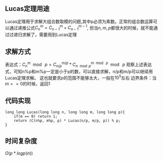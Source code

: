 
## Lucas定理用途

Lucas定理用于求解大组合数取模的问题,其中p必须为素数。正常的组合数运算可以通过递推公式$C_{n}^{m} = C_{n-1}^{m} + C_{n-1}^{m-1}$, 但当$n,m,p$都很大的时候，就不能通过过递归求解了，需要用到Lucas定理

## 求解方式

表达式：$C_{n}^{m}\mod\ p = C_{n/p}^{m/p} * C_{n\mod p}^{m\mod\ p}\mod\ p$
观察上述表达式，可知n%p和m%p一定是小于p的数，可以直接求解，n/p和m/p可以继续用Lucas定理求解。
这也就要求$p$的范围不能够太大，一般在$10^5$左右
边界条件：当$m==0$的时候，返回1

## 代码实现

```
long long Lucas(long long n, long long m, long long p){
	if(m == 0) return 1;
	return (C(n%p, m%p, p) * Lucas(n/p, m/p, p)) % p;
}
```

## 时间复杂度

$O(p*logp(n))$
